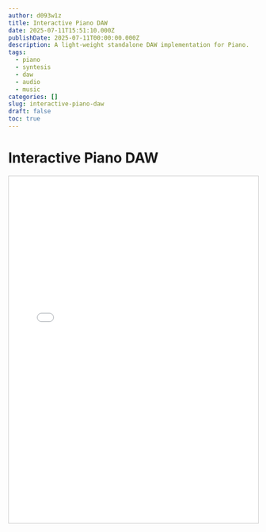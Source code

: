 ```yaml
---
author: d093w1z
title: Interactive Piano DAW
date: 2025-07-11T15:51:10.000Z
publishDate: 2025-07-11T00:00:00.000Z
description: A light-weight standalone DAW implementation for Piano.
tags:
  - piano
  - syntesis
  - daw
  - audio
  - music
categories: []
slug: interactive-piano-daw
draft: false
toc: true
---
```


# Interactive Piano DAW

<iframe src="/piano-daw.html" width="100%" height="700" style="border:1px solid #ccc;">
    Your browser does not support iframes.
</iframe>

